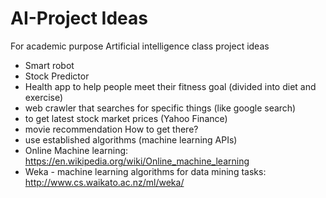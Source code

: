 # AI-Project Ideas

For academic purpose
Artificial intelligence class project ideas
- Smart robot
- Stock Predictor
- Health app to help people meet their fitness goal (divided into diet and exercise)
- web crawler that searches for specific things (like google search)
-   to get latest stock market prices (Yahoo Finance)
- movie recommendation
How to get there?
- use established algorithms (machine learning APIs)
- Online Machine learning: https://en.wikipedia.org/wiki/Online_machine_learning 
- Weka - machine learning algorithms for data mining tasks: http://www.cs.waikato.ac.nz/ml/weka/ 

